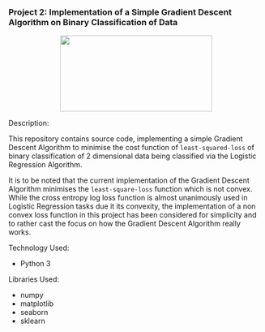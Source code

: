 ### Project 2: Implementation of a Simple Gradient Descent Algorithm on Binary Classification of Data

<p align="center">
  <img width="300" height="150" 
  src="https://cdn-images-1.medium.com/max/1600/1*ZU7P8Y-Ix_pZGzO62Vr9Xg.png">
</p>

Description:

This repository contains source code, implementing a simple 
Gradient Descent Algorithm to minimise the cost function 
of `least-squared-loss` of binary classification 
of 2 dimensional data being classified via the Logistic Regression 
Algorithm. 

It is to be noted that the current implementation of the Gradient 
Descent Algorithm minimises the `least-square-loss` function which 
is not convex. While the cross entropy log loss function is almost 
unanimously used in Logistic Regression tasks due it its convexity,
 the implementation of a non convex loss function in this project 
 has been considered for simplicity and to rather cast the focus on
  how the Gradient Descent Algorithm really works.
  

Technology Used:
    
  * Python 3
  
  Libraries Used:
  * numpy
  * matplotlib
  * seaborn
  * sklearn 